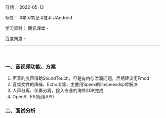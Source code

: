 日期： 2022-05-13

标签： #学习笔记 #技术 #Android 

学习资料： 
腾讯课堂 - 

百度网盘 - 

---
<br>

### 一、音视频功能、方案
1. 声音的变声借助SoundTouch，但是有内存泄漏问题，后期建议用Fmod
2. 音频文件的降噪、Echo消除，主要用Speex的libspeexdsp库解决
3. 人声分离、伴奏分离，接入专业的海外SDK完成
4. OpenSL ES(低级API)


### 二、面试分析
